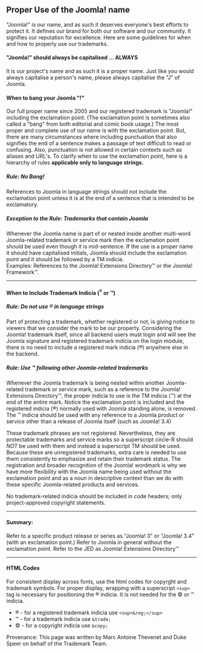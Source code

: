 ## Proper Use of the Joomla! name
"Joomla!" is our name, and as such it deserves everyone's best efforts to protect it.  It defines our brand for both our software and our community.  It signifies our reputation for excellence.  Here are some guidelines for when and how to properly use our trademarks.

#### "Joomla!" should always be capitalised ... ALWAYS
It is our project's name and as such it is a proper name.  Just like you would always capitalise a person's name, please always capitalise the "J" of Joomla.

#### When to bang your Joomla "!"
Our full proper name since 2005 and our registered trademark is "Joomla!" including the exclamation point.  (The exclamation point is sometimes also called a "bang" from both editorial and comic book usage.)  The most proper and complete use of our name is with the exclamation point.  But, there are many circumstances where including punctuation that also signifies the end of a sentence makes a passage of text difficult to read or confusing.  Also, punctuation is not allowed in certain contexts such as aliases and URL's.  To clarify when to use the exclamation point, here is a hierarchy of rules <b>applicable only to language strings.</b>

##### Rule: No Bang!  
References to Joomla in language strings should not include the exclamation point unless it is at the end of a sentence that is intended to be exclamatory. 

##### Exception to the Rule:  Trademarks that contain Joomla
Whenever the Joomla name is part of or nested inside another multi-word Joomla-related trademark or service mark then the exclamation point should be used even though it is mid-sentence.  If the use is a proper name it should have capitalised initials, Joomla should include the exclamation point and it should be followed by a TM indicia.  
Examples:  References to the Joomla! Extensions Directory&trade; or the Joomla! Framework&trade;.

---------

#### When to Include Trademark Indicia (<sup>&reg;</sup> or &trade;) 

##### Rule: Do not use &reg; in language strings
Part of protecting a trademark, whether registered or not, is giving notice to viewers that we consider the mark to be our property.  Considering the Joomla! trademark itself, since all backend users must login and will see the Joomla signature and registered trademark indicia on the login module, there is no need to include a registered mark indicia (&reg;) anywhere else in the backend.   

##### Rule:  Use &trade; following other Joomla-related trademarks
Whenever the Joomla trademark is being nested within another Joomla-related trademark or service mark, such as a reference to the Joomla! Extensions Directory&trade;, the proper indicia to use is the TM indicia (&trade;) at the end of the entire mark.  Notice the exclamation point is included and the registered indicia (&reg;) normally used with Joomla standing alone, is removed. The &trade; indicia should be used with any reference to a Joomla product or service other than a release of Joomla itself (such as Joomla! 3.4)  

These trademark phrases are not registered.  Nevertheless, they are protectable trademarks and service marks so a superscript circle-R should <em>NOT</em> be used with them and instead a superscript TM should be used.  Because these are unregistered trademarks, extra care is needed to use them consistently to emphasize and retain their trademark status. The registration and broader recognition of the Joomla! wordmark is why we have more flexibility with the Joomla name being used without the exclamation point and as a noun in descriptive context than we do with these specific Joomla-related products and services.

No trademark-related indicia should be included in code headers; only project-approved copyright statements.

----------

#### Summary:  
Refer to a specific product release or series as "Joomla! 3" or "Joomla! 3.4" (with an exclamation point.)
Refer to Joomla in general without the exclamation point.
Refer to the JED as Joomla! Extensions Directory&trade;

--------------

#### HTML Codes
For consistent display across fonts, use the html codes for copyrght and trademark symbols.  For proper display, wrapping with a superscript `<sup>` tag is necessary for positioning the &reg; indicia.  It is not needed for the &copy; or &trade; indicia.

* &reg; - for a registered trademark indicia use `<sup>&reg;</sup>`
* &trade; - for a trademark indicia use `&trade;`
* &copy; - for a copyright indicia use  `&copy;`

Provenance:  This page was written by Marc Antoine Thevenet and Duke Speer on behalf of the Trademark Team.
